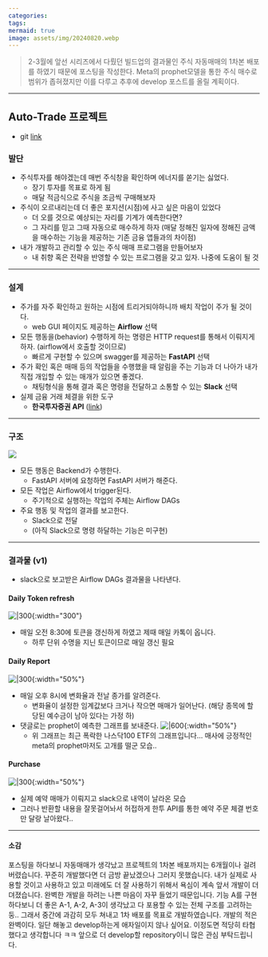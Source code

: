 ```yaml
---
categories: 
tags: 
mermaid: true
image: assets/img/20240820.webp
---
```

> 2-3월에 앞선 시리즈에서 다뤘던 빌드업의 결과물인 주식 자동매매의 1차본 배포를 하였기 때문에 포스팅을 작성한다. Meta의 prophet모델을 통한 주식 매수로 범위가 좁혀졌지만 이를 다루고 추후에 develop 포스트를 올릴 계획이다.
---

## Auto-Trade 프로젝트
- git [link](https://github.com/tofulim/auto_trade)

### 발단
- 주식투자를 해야겠는데 매번 주식창을 확인하며 에너지를 쏟기는 싫었다.
	- 장기 투자를 목표로 하게 됨
	- 매달 적금식으로 주식을 조금씩 구매해보자
- 주식이 오르내리는데 더 좋은 포지션(시점)에 사고 싶은 마음이 있었다
	- 더 오를 것으로 예상되는 자리를 기계가 예측한다면?
	- 그 자리를 믿고 그때 자동으로 매수하게 하자
		(매달 정해진 일자에 정해진 금액을 매수하는 기능을 제공하는 기존 금융 앱들과의 차이점)
- 내가 개발하고 관리할 수 있는 주식 매매 프로그램을 만들어보자
	- 내 취향 혹은 전략을 반영할 수 있는 프로그램을 갖고 있자. 나중에 도움이 될 것

---

### 설계
- 주가를 자주 확인하고 원하는 시점에 트리거되야하니까 배치 작업이 주가 될 것이다.
	- web GUI 페이지도 제공하는 **Airflow** 선택
- 모든 행동을(behavior) 수행하게 하는 명령은 HTTP request를 통해서 이뤄지게 하자. (airflow에서 호출할 것이므로)
	- 빠르게 구현할 수 있으며 swagger를 제공하는 **FastAPI** 선택
- 주가 확인 혹은 매매 등의 작업들을 수행했을 때 알림을 주는 기능과 더 나아가 내가 직접 개입할 수 있는 매개가 있으면 좋겠다.
	- 채팅형식을 통해 결과 혹은 명령을 전달하고 소통할 수 있는 **Slack** 선택
- 실제 금융 거래 체결을 위한 도구
	- **한국투자증권 API** ([link](https://apiportal.koreainvestment.com/intro))

---

### 구조
![](https://i.imgur.com/Yy508O7.png)
- 모든 행동은 Backend가 수행한다.
	- FastAPI 서버에 요청하면 FastAPI 서버가 해준다.
- 모든 작업은 Airflow에서 trigger된다.
	- 주기적으로 실행하는 작업의 주체는 Airflow DAGs
- 주요 행동 및 작업의 결과를 보고한다.
	- Slack으로 전달
	- (아직 Slack으로 명령 하달하는 기능은 미구현)

---

### 결과물 (v1)
- slack으로 보고받은 Airflow DAGs 결과물을 나타낸다.

#### Daily Token refresh
![|300](https://i.imgur.com/nHj74sE.png){:width="300"}
- 매일 오전 8:30에 토큰을 갱신하게 하였고 제때 매일 카톡이 옵니다.
	- 하루 단위 수명을 지닌 토큰이므로 매일 갱신 필요

#### Daily Report
![|300](https://i.imgur.com/DKJIyhJ.png){:width="50%"}
- 매일 오후 8시에 변화율과 전날 종가를 알려준다.
	- 변화율이 설정한 임계값보다 크거나 작으면 매매가 일어난다. (해당 종목에 할당된 예수금이 남아 있다는 가정 하)
- 댓글로는 prophet이 예측한 그래프를 보내준다.
![|600](https://i.imgur.com/NeFdtHL.png){:width="50%"}
	- 위 그래프는 최근 폭락한 나스닥100 ETF의 그래프입니다... 매사에 긍정적인 meta의 prophet마저도 고개를 떨군 모습..

#### Purchase
![|300](https://i.imgur.com/neXPoqY.png){:width="50%"}

- 실제 예약 매매가 이뤄지고 slack으로 내역이 날라온 모습
- 그러나 반환할 내용을 잘못걸어놔서 허접하게 한투 API를 통한 예약 주문 체결 번호만 달랑 날아왔다..


---

#### 소감
포스팅을 하다보니 자동매매가 생각났고 프로젝트의 1차본 배포까지는 6개월이나 걸려버렸습니다. 꾸준히 개발했다면 더 금방 끝났겠으나 그러지 못했습니다. 내가 실제로 사용할 것이고 사용하고 있고 미래에도 더 잘 사용하기 위해서 욕심이 계속 앞서 개발이 더뎌졌습니다. 완벽한 개발을 하려는 나쁜 마음이 자꾸 들었기 때문입니다. 기능 A를 구현하다보니 더 좋은 A-1, A-2, A-3이 생각났고 다 포용할 수 있는 전체 구조를 고려하는 둥.. 그래서 중간에 과감히 모두 쳐내고 1차 배포를 목표로 개발하였습니다. 개발의 적은 완벽이다. 일단 해놓고 develop하는게 애자일이지 않나 싶어요. 이정도면 적당히 타협했다고 생각합니다 ㅋㅋ
 앞으로 더 develop할 repository이니 많은 관심 부탁드립니다. 